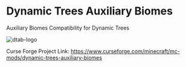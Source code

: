 # Dynamic Trees Auxiliary Biomes
Auxiliary Biomes Compatibility for Dynamic Trees

![dtab-logo](https://user-images.githubusercontent.com/55682433/176370786-c73c17f6-79d2-4bc2-8dba-383c145247d8.png)

Curse Forge Project Link: https://www.curseforge.com/minecraft/mc-mods/dynamic-trees-auxiliary-biomes
